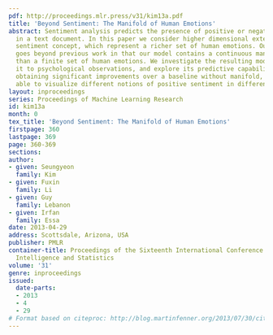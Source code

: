 ```yaml
---
pdf: http://proceedings.mlr.press/v31/kim13a.pdf
title: 'Beyond Sentiment: The Manifold of Human Emotions'
abstract: Sentiment analysis predicts the presence of positive or negative emotions
  in a text document. In this paper we consider higher dimensional extensions of the
  sentiment concept, which represent a richer set of human emotions. Our approach
  goes beyond previous work in that our model contains a continuous manifold rather
  than a finite set of human emotions. We investigate the resulting model, compare
  it to psychological observations, and explore its predictive capabilities. Besides
  obtaining significant improvements over a baseline without manifold, we are also
  able to visualize different notions of positive sentiment in different domains.
layout: inproceedings
series: Proceedings of Machine Learning Research
id: kim13a
month: 0
tex_title: 'Beyond Sentiment: The Manifold of Human Emotions'
firstpage: 360
lastpage: 369
page: 360-369
sections: 
author:
- given: Seungyeon
  family: Kim
- given: Fuxin
  family: Li
- given: Guy
  family: Lebanon
- given: Irfan
  family: Essa
date: 2013-04-29
address: Scottsdale, Arizona, USA
publisher: PMLR
container-title: Proceedings of the Sixteenth International Conference on Artificial
  Intelligence and Statistics
volume: '31'
genre: inproceedings
issued:
  date-parts:
  - 2013
  - 4
  - 29
# Format based on citeproc: http://blog.martinfenner.org/2013/07/30/citeproc-yaml-for-bibliographies/
---
```

